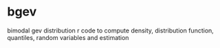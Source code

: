 # bgev
bimodal gev distribution r code to compute density, distribution function, quantiles, random variables and estimation
